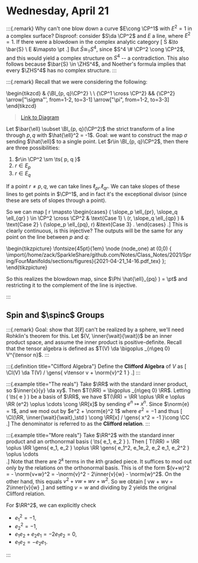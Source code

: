 # Wednesday, April 21

:::{.remark}
Why can't one blow down a curve $E\cong \CP^1$ with $E^2 = 1$ in a complex surface?
Disproof: consider $S\da \CP^2$ and $E$ a line, where $E^2 = 1$.
If there were a blowdown in the complex analytic category
\[
S &\to \bar{S} \\
E &\mapsto \pt
.\]
But $\bar{S} \cong_\Top S^4$, since $S^4 \# \CP^2 \cong \CP^2$, and this would yield a complex structure on $S^4$ -- a contradiction.
This also follows because $\bar{S} \in \ZHS^4$, and Noether's formula implies that every $\ZHS^4$ has no complex structure.
:::

:::{.remark}
Recall that we were considering the following:

\begin{tikzcd}
	& {\Bl_{p, q}\CP^2} \\
	\\
	{\CP^1 \cross \CP^2} && {\CP^2}
	\arrow["\sigma"', from=1-2, to=3-1]
	\arrow["\pi", from=1-2, to=3-3]
\end{tikzcd}

> [Link to Diagram](https://q.uiver.app/?q=WzAsMyxbMSwwLCJcXEJsX3twLCBxfVxcQ1BeMiJdLFsyLDIsIlxcQ1BeMiJdLFswLDIsIlxcQ1BeMSBcXGNyb3NzIFxcQ1BeMSJdLFswLDIsIlxcc2lnbWEiLDJdLFswLDEsIlxccGkiXV0=)

Let $\bar{\ell} \subset \Bl_{p, q}(\CP^2)$ the strict transform of a line through $p, q$ with $\hat{\ell}^2 = -1$.
Goal: we want to construct the map $\sigma$ sending $\hat{\ell}$ to a single point.
Let $r\in \Bl_{p, q}\CP^2$, then there are three possibilities:

1. $r\in \CP^2 \sm \ts{ p, q }$
2. $r\in E_p$
3. $r\in E_q$

If a point $r \neq p, q$, we can take lines $\ell_{pr}. \ell_{qr}$.
We can take slopes of these lines to get points in $\CP^1$, and in fact it's the exceptional divisor (since these are sets of slopes through a point).

So we can map
\[
r \mapsto 
\begin{cases}
( \slope_p \ell_{pr}, \slope_q \ell_{qr} ) \in \CP^2 \cross \CP^2
& \text{Case 1}
\\
(r, \slope_q \ell_{qp} ) 
& \text{Case 2}
\\
(\slope_p \ell_{pq}, r)
&\text{Case 3}
.
\end{cases}
.\]
This is clearly continuous, is this injective?
The outputs will be the same for any point on the line between $p$ and $q$:

\begin{tikzpicture}
\fontsize{45pt}{1em} 
\node (node_one) at (0,0) { \import{/home/zack/SparkleShare/github.com/Notes/Class_Notes/2021/Spring/FourManifolds/sections/figures}{2021-04-21_14-16.pdf_tex} };
\end{tikzpicture}

So this realizes the blowdown map, since $\Phi \hat{\ell}_{pq} ) = \pt$ and restricting it to  the complement of the line is injective.

:::

## Spin and $\spinc$ Groups


:::{.remark}
Goal: show that $3[\ell]$ can't be realized by a sphere, we'll need Rohklin's theorem for this.
Let $(V, \inner{\wait}{\wait})$ be an inner product space, and assume the inner product is positive-definite.
Recall that the tensor algebra is defined as $T(V) \da \bigoplus _{n\geq 0} V^{\tensor n}$.
:::


:::{.definition title="Clifford Algebra"}
Define the **Clifford Algebra** of $V$ as
\[
\Cl(V) \da T(V) / \gens{ v\tensor v + \norm{v}^2 1 } 
.\]
:::


:::{.example title="The reals"}
Take $\RR$ with the standard inner product, so $\inner{x}{y} \da xy$.
Then $T(\RR) = \bigoplus _{n\geq 0} \RR$.
Letting \( \ts{ e } \) be a basis of $\RR$, we have $T(\RR) = \RR \oplus \RR e \oplus \RR (e^2) \oplus \cdots \cong \RR[x]$ by sending $e^n\mapsto x^n$.
Since $\norm{e} = 1$, and we mod out by $e^2 + \norm{e}^2 1$ where $e^2 = -1$ and thus
\[
\Cl(\RR, \inner{\wait}{\wait}_\std ) \cong \RR[x] / \gens{ x^2 = -1 }\cong \CC 
.\]
The denominator is referred to as the **Clifford relation**.
:::


:::{.example title="More reals"}
Take $\RR^2$ with the standard inner product and an orthonormal basis  \( \ts{ e_1, e_2 } \).
Then
\[
T(\RR) = \RR \oplus \RR \gens{ e_1, e_2 } \oplus \RR \gens{ e_1^2, e_1e_2, e_2 e_1, e_2^2 } \oplus \cdots  
.\]
Note that there are $2^k$ terms in the $k$th graded piece.
It suffices to mod out only by the relations on the orthonormal basis.
This is of the form $(v+w)^2 = - \norm{v+w}^2 = -\norm{v}^2 - 2\inner{v}{w} - \norm{w}^2$. 
On the other hand, this equals $v^2 + vw + wv + w^2$.
So we obtain
\[
vw + wv = 2\inner{v}{w}
,\]
and setting $v=w$ and dividing by 2 yields the original Clifford relation.

For $\RR^2$, we can explicitly check

- $e_1^2 = -1$,
- $e_2^2 = -1$,
- $e_1e_2 + e_2 e_1 = -2e_1 e_2 = 0$,
- $e_1 e_2 = -e_2 e_1$.


:::





